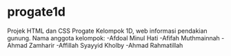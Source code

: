 # progate1d
Projek HTML dan CSS Progate Kelompok 1D, web informasi pendakian gunung.
Nama anggota kelompok:
-Afdoal Minul Hati
-Afifah Muthmainnah
-Ahmad Zamharir
-Affillah Syayyid Kholby
-Ahmad Rahmatillah
